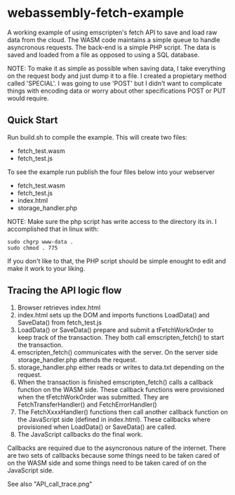 # webassembly-fetch-example
A working example of using emscripten's fetch API to save and load raw data from the cloud. The WASM code maintains a simple queue to handle asyncronous requests. The back-end is a simple PHP script. The data is saved and loaded from a file as opposed to using a SQL database.


NOTE: To make it as simple as possible when saving data, I take everything on the request body and just dump it to a file. I created a propietary method called 'SPECIAL'. I was going to use 'POST' but I didn't want to complicate things with encoding data or worry about other specifications POST or PUT would require.

## Quick Start
Run build.sh to compile the example. This will create two files: 
  * fetch_test.wasm 
  * fetch_test.js

To see the example run publish the four files below into your webserver
  * fetch_test.wasm 
  * fetch_test.js
  * index.html
  * storage_handler.php

NOTE: Make sure the php script has write access to the directory its in. I accomplished that in linux with:

    sudo chgrp www-data .
    sudo chmod . 775 

If you don't like to that, the PHP script should be simple enought to edit and make it work to your liking.

## Tracing the API logic flow
  1. Browser retrieves index.html
  2. index.html sets up the DOM and imports functions LoadData() and SaveData() from fetch_test.js
  3. LoadData() or SaveData() prepare and submit a tFetchWorkOrder to keep track of the transaction. They both call emscripten\_fetch() to start the transaction.
  4. emscripten\_fetch() communicates with the server. On the server side storage\_handler.php attends the request.
  5. storage\_handler.php either reads or writes to data.txt depending on the request.
  6. When the transaction is finished emscripten\_fetch() calls a callback function on the WASM side. These callback functions were provisioned when the tFetchWorkOrder was submitted. They are FetchTransferHandler() and FetchErrorHandler()
  7. The FetchXxxxHandler() functions then call another callback function on the JavaScript side (defined in index.html). These callbacks where provisioned when LoadData() or SaveData() are called. 
  8. The JavaScript callbacks do the final work.

Callbacks are required due to the asyncronous nature of the internet. There are two sets of callbacks because some things need to be taken cared of on the WASM side and some things need to be taken cared of on the JavaScript side.

See also "API\_call\_trace.png" 
